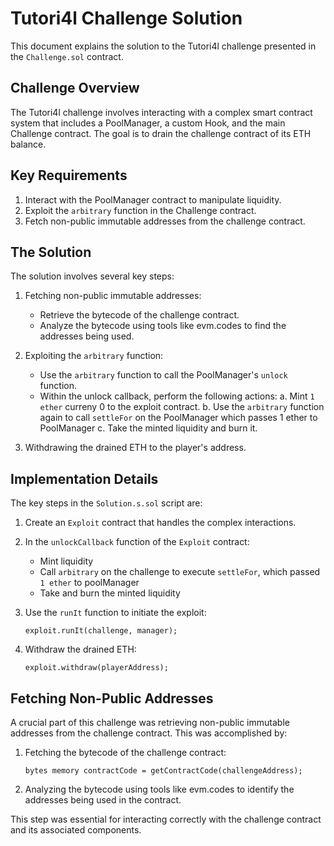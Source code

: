 # Tutori4l Challenge Solution

This document explains the solution to the Tutori4l challenge presented in the `Challenge.sol` contract.

## Challenge Overview

The Tutori4l challenge involves interacting with a complex smart contract system that includes a PoolManager, a custom Hook, and the main Challenge contract. The goal is to drain the challenge contract of its ETH balance.

## Key Requirements

1. Interact with the PoolManager contract to manipulate liquidity.
2. Exploit the `arbitrary` function in the Challenge contract.
3. Fetch non-public immutable addresses from the challenge contract.

## The Solution

The solution involves several key steps:

1. Fetching non-public immutable addresses:
   - Retrieve the bytecode of the challenge contract.
   - Analyze the bytecode using tools like evm.codes to find the addresses being used.

2. Exploiting the `arbitrary` function:
   - Use the `arbitrary` function to call the PoolManager's `unlock` function.
   - Within the unlock callback, perform the following actions:
     a. Mint `1 ether` curreny 0 to the exploit contract.
     b. Use the `arbitrary` function again to call `settleFor` on the PoolManager which passes 1 ether to PoolManager
     c. Take the minted liquidity and burn it.

3. Withdrawing the drained ETH to the player's address.

## Implementation Details

The key steps in the `Solution.s.sol` script are:

1. Create an `Exploit` contract that handles the complex interactions.
2. In the `unlockCallback` function of the `Exploit` contract:
   - Mint liquidity
   - Call `arbitrary` on the challenge to execute `settleFor`, which passed `1 ether` to poolManager
   - Take and burn the minted liquidity

3. Use the `runIt` function to initiate the exploit:
   ```solidity
   exploit.runIt(challenge, manager);
   ```

4. Withdraw the drained ETH:
   ```solidity
   exploit.withdraw(playerAddress);
   ```

## Fetching Non-Public Addresses

A crucial part of this challenge was retrieving non-public immutable addresses from the challenge contract. This was accomplished by:

1. Fetching the bytecode of the challenge contract:
   ```solidity
   bytes memory contractCode = getContractCode(challengeAddress);
   ```

2. Analyzing the bytecode using tools like evm.codes to identify the addresses being used in the contract.

This step was essential for interacting correctly with the challenge contract and its associated components.